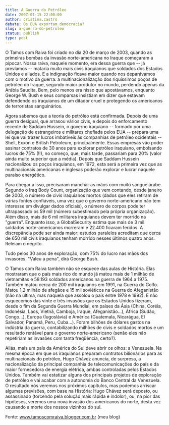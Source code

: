 ```yaml
---
title: A Guerra do Petróleo
date: 2007-01-15 22:00:00
author: cristina.castro
debate: Os EUA exportam democracia?
slug: a-guerra-do-petroleo
status: publish 
type: post
---
```


O Tamos com Raiva foi criado no dia 20 de março de 2003, quando as primeiras bombas da invasão norte-americana no Iraque começaram a pipocar. Nossa raiva, naquele momento, era dessa guerra que -- já prevíamos -- mataria muito mais civis iraquianos que soldados dos Estados Unidos e aliados. E a indignação ficava maior quando nos deparávamos com o motivo da guerra: a multinacionalização dos riquíssimos poços de petróleo do Iraque, segundo maior produtor no mundo, perdendo apenas da Arábia Saudita. Bem, pelo menos era nisso que apostávamos, enquanto George W. Bush e seus comparsas insistiam em dizer que estavam defendendo os iraquianos de um ditador cruel e protegendo os americanos de terroristas sanguinários.   

  

Agora sabemos que a teoria do petróleo está confirmada. Depois de uma guerra desigual, que arrasou vários civis, e depois do enforcamento recente de Saddam Hussein, o governo iraquiano -- formado por uma delegação de estrangeiros e militares chefiada pelos EUA -- prepara uma lei que vai trazer lucros imbatíveis às companhias de petróleo ocidentais -- Shell, Exxon e British Petroleum, principalmente. Essas empresas vão poder assinar contratos de 30 anos para explorar petróleo iraquiano, embolsando lucros de 75% (!!), no começo, que, mais tarde, passariam para 20% (valor ainda muito superior que a média). Depois que Saddam Hussein nacionalizou os poços iraquianos, em 1972, esta será a primeira vez que as multinacionais americanas e inglesas poderão explorar e lucrar naquele paraíso energético.   

  

Para chegar a isso, precisaram manchar as mãos com muito sangue árabe. Segundo o Iraq Body Count, organização que vem contando, desde janeiro de 2003, o número de civis iraquianos mortos (dados que eles retiram de várias fontes confiáveis, uma vez que o governo norte-americano não tem interesse em divulgar dados oficiais), o número de corpos pode ter ultrapassado os 59 mil (número subestimado pela própria organização). Além disso, mais de 6 mil militares iraquianos devem ter morrido na "guerra". Enquanto isso, a GlobalSecurity estima que mais de 3 mil soldados norte-americanos morreram e 22.400 ficaram feridos. A discrepância pode ser ainda maior: estudos paralelos acreditam que cerca de 650 mil civis iraquianos tenham morrido nesses últimos quatro anos. Releiam o negrito.   

  

Tudo pelos 30 anos de exploração, com 75% do lucro nas mãos dos invasores. "Valeu a pena", dirá George Bush.   

  

O Tamos com Raiva também não se esquece das aulas de História. Elas mostraram que o país mais rico do mundo já matou mais de 1 milhão de vietnamitas e 58.193 soldados americanos na guerra de 1964 a 1975. Também matou cerca de 200 mil iraquianos em 1991, na Guerra do Golfo. Matou 1,2 milhão de afegãos e 15 mil soviéticos na Guerra do Afeganistão (não na última, mas naquela que assolou o país entre 1978 e 1992). E não esquecemos das vinte e três invasões que os Estados Unidos fizeram, desde o fim da Segunda Guerra Mundial, em países da Ásia (China, Coréia, Indonésia, Laos, Vietnã, Camboja, Iraque, Afeganistão...), África (Sudão, Congo...), Europa (Iugoslávia) e América (Guatemala, Nicarágua, El Salvador, Panamá, Peru, Cuba...). Foram bilhões de dólares gastos na indústria da guerra, contabilizando milhões de civis e soldados mortos e um resultado rentável para o governo norte-americano (senão eles não repetiriam as invasões com tanta freqüência, certo?).   

  

Aliás, mais um país da América do Sul deve abrir os olhos: a Venezuela. Na mesma época em que os iraquianos preparam contratos bilionários para as multinacionais do petróleo, Hugo Chávez anuncia, de surpresa, a nacionalização da principal companhia de telecomunicações do país e da maior fornecedora de energia elétrica, ambas controladas pelos Estados Unidos. Também vai estatizar alguns dos principais projetos de exploração de petróleo e vai acabar com a autonomia do Banco Central da Venezuela. O resultado nós veremos nos próximos capítulos, mas podemos arriscar algumas previsões, com base na História: Hugo Chávez será deposto, ou assassinado (torcendo pela solução mais rápida e indolor), ou, na pior das hipóteses, veremos uma nova invasão dos americanos do norte, desta vez causando a morte dos nossos vizinhos do sul.   

  

Fonte: www.tamoscomraiva.blogger.com.br (meu blog)
